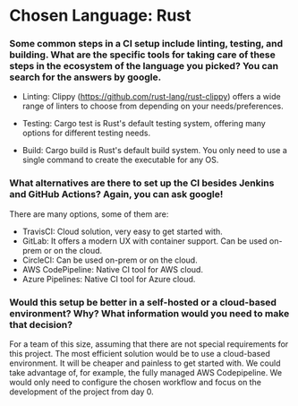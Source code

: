 # Chosen Language: Rust

### **Some common steps in a CI setup include linting, testing, and building. What are the specific tools for taking care of these steps in the ecosystem of the language you picked? You can search for the answers by google.**

- Linting: Clippy (https://github.com/rust-lang/rust-clippy) offers a wide range of linters to choose from depending on your needs/preferences.

- Testing: Cargo test is Rust's default testing system, offering many options for different testing needs. 

- Build: Cargo build is Rust's default build system. You only need to use a single command to create the executable for any OS.

### **What alternatives are there to set up the CI besides Jenkins and GitHub Actions? Again, you can ask google!**

There are many options, some of them are:

- TravisCI: Cloud solution, very easy to get started with.
- GitLab: It offers a modern UX with container support. Can be used on-prem or on the cloud. 
- CircleCI: Can be used on-prem or on the cloud.
- AWS CodePipeline: Native CI tool for AWS cloud.
- Azure Pipelines: Native CI tool for Azure cloud.

### **Would this setup be better in a self-hosted or a cloud-based environment? Why? What information would you need to make that decision?**

For a team of this size, assuming that there are not special requirements for this project. The most efficient solution would be to use a cloud-based environment. It will be cheaper and painless to get started with.
We could take advantage of, for example, the fully managed AWS Codepipeline. We would only need to configure the chosen workflow and focus on the development of the project from day 0.